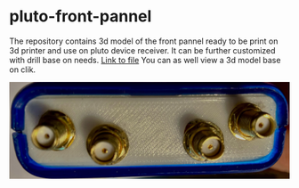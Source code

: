 # pluto-front-pannel

The repository  contains 3d model of the front pannel ready to be print on 3d printer and use on pluto device receiver. It can be further customized with drill base on needs.
[Link to file](./plutoFront2.stl) You can as well view a 3d model base on clik.

 ![Image of front pannel](unnamed.jpg)

